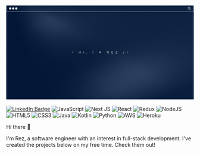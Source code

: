 <!--
**rezwanhaleem/rezwanhaleem** is a ✨ _special_ ✨ repository because its `README.md` (this file) appears on your GitHub profile.

Here are some ideas to get you started:

- 🔭 I’m currently working on ...
- 🌱 I’m currently learning ...
- 👯 I’m looking to collaborate on ...
- 🤔 I’m looking for help with ...
- 💬 Ask me about ...
- 📫 How to reach me: ...
- 😄 Pronouns: ...
- ⚡ Fun fact: ...
-->

![Rez's GitHub Banner](./assets/hero.png)

[![LinkedIn Badge](https://img.shields.io/badge/LinkedIn-Profile-informational?style=social&logo=linkedin&logoColor=blue&color=0D76A8)](https://www.linkedin.com/in/rezwanhaleem/)
![JavaScript](https://img.shields.io/badge/javascript-%23323330.svg?style=flat&logo=javascript&logoColor=%23F7DF1E)
![Next JS](https://img.shields.io/badge/Next-black?style=style&logo=next.js&logoColor=white)
![React](https://img.shields.io/badge/react-%2320232a.svg?style=flat&logo=react&logoColor=%2361DAFB)
![Redux](https://img.shields.io/badge/redux-%23593d88.svg?style=style&logo=redux&logoColor=white)
![NodeJS](https://img.shields.io/badge/node.js-6DA55F?style=flat&logo=node.js&logoColor=white)
![HTML5](https://img.shields.io/badge/html5-%23E34F26.svg?style=flat&logo=html5&logoColor=white)
![CSS3](https://img.shields.io/badge/css3-%231572B6.svg?style=flat&logo=css3&logoColor=white)
![Java](https://img.shields.io/badge/java-%23ED8B00.svg?style=flat&logo=java&logoColor=white)
![Kotlin](https://img.shields.io/badge/kotlin-%237F52FF.svg?style=flat&logo=kotlin&logoColor=white)
![Python](https://img.shields.io/badge/python-3670A0?style=flat&logo=python&logoColor=ffdd54)
![AWS](https://img.shields.io/badge/AWS-%23FF9900.svg?style=flat&logo=amazon-aws&logoColor=white)
![Heroku](https://img.shields.io/badge/heroku-%23430098.svg?style=flat&logo=heroku&logoColor=white)

Hi there :wave:

I'm Rez, a software engineer with an interest in full-stack development. I've created the projects below on my free time. Check them out!
